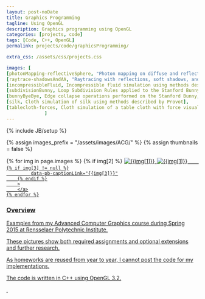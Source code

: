 ```yaml
---
layout: post-noDate
title: Graphics Programming
tagline: Using OpenGL
description: Graphics programming using OpenGL
categories: [projects, code]
tags: [Code, C++, OpenGL]
permalink: projects/code/graphicsProgramming/

extra_css: /assets/css/projects.css

images: [
[photonMapping-reflectiveSphere, "Photon mapping on diffuse and reflective surfaces to illustrate color bleeding"],
[raytrace-shadowsAndAA, "Raytracing with reflections, soft shadows, and antialiasing"],
[incompressibleFluid, Incompressible fluid simulation using methods described by Foster and Metaxas, true],
[subdivisionBunny, Loop Subdivision Rules applied to the Stanford Bunny, true],
[bunnyByeBye, Edge collapse operations performed on the Stanford Bunny, true],
[silk, Cloth simulation of silk using methods described by Provot],
[tablecloth-forces, Cloth simulation of a table cloth with force visualization]
              ]
---
```

{% include JB/setup %}


{% assign images_prefix = "/assets/images/ACG/" %}
{% assign thumbnails = false %}

<div class="project-images" id="slideshow">
    {% for img in page.images %}
    	{% if img[2] %}
    	    <a href="{{images_prefix}}{{img[0]}}.gif" class="project-container">
            <img src="{{images_prefix}}{{img[0]}}.gif" class="img-responsive" alt="{{img[1]}}" style="margin: 1px; margin-bottom: 3px"
    	{% else %}
        <a href="{{images_prefix}}{{img[0]}}.png" class="project-container">
            <img src="{{images_prefix}}{{img[0]}}.png" class="img-responsive" alt="{{img[1]}}" style="margin: 1px; margin-bottom: 3px"
        {% endif %}
        
        {% if img[3] != null %}
        	 data-pb-captionLink="{{img[3]}}"
        {% endif %}
        >
        </a>
    {% endfor %}
</div>

<script>
    $('#slideshow').photobox('a', {history:false, time:0, counter:false});
</script>

<h3>Overview</h3>

Examples from my Advanced Computer Graphics course during Spring 2015 at Rensselaer Polytechnic Institute.

These pictures show both required assignments and optional extensions and further research.

As homeworks are reused from year to year, I cannot post the code for my implementations.

The code is written in C++ using OpenGL 3.2.  

&nbsp;
